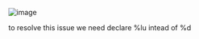 ![image](https://github.com/user-attachments/assets/8e00f066-3455-412d-91b9-f905d30996c3)

to resolve this issue we need declare %lu intead of %d
